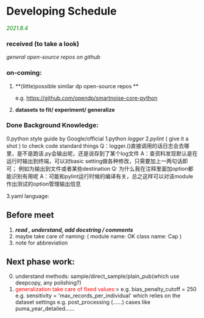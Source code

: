 # Developing Schedule

*<font color=green>2021.8.4</font>*

### received (to take a look)

*general open-source repos on github*

### on-coming:

1. **(little)possible similar dp open-source repos **  

   e.g. https://github.com/opendp/smartnoise-core-python

2. **datasets to fit/ experiment/ generalize** 

### Done Background Knowledge:
0.python style guide by Google/official
1.python *logger*
2.*pylint* ( give it a shot ) to check code standard things 
Q：logger.()直接调用的话日志会去哪里，是不是跑该.py会输出呢，还是说存到了某个log文件
A：查资料发现默认是在运行时输出到终端，可以对basic setting做各种修改，只需要加上一两句话即可；
例如为输出到文件或者某些destination
Q:  为什么我在注释里面加option都能识别有用呢
A：可能和pylint运行时候的编译有关，总之这样可以对该module作出测试的option管理输出信息

3.yaml language: 

## Before meet 

1. ***read , understand,  add docstring / comments*** 
2. maybe take care of naming: ( module name: OK class name: Cap )
3. note for abbreviation

## Next phase work:

0. understand methods:
   sample/direct_sample/plain_pub(which use deepcopy, any polishing?)
1. <font color=red>generalization take care of fixed values:</font>>
   e.g.
    bias_penalty_cutoff = 250
   e.g.
    sensitivity = 'max_records_per_individual' which relies on the dataset settings
   e.g.
    post_processing (......)
    cases like puma_year_detailed......




